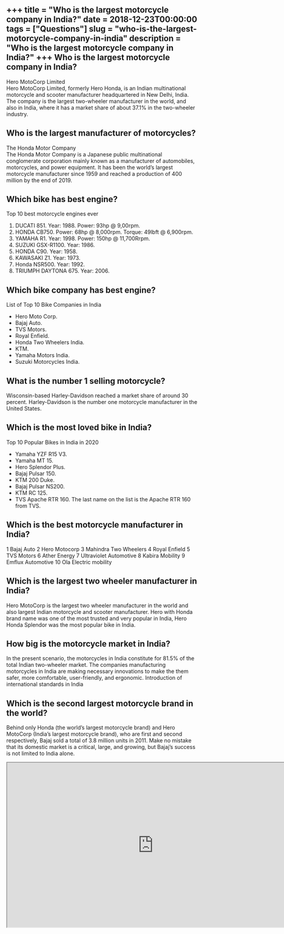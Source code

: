 +++
title = "Who is the largest motorcycle company in India?"
date = 2018-12-23T00:00:00
tags = ["Questions"]
slug = "who-is-the-largest-motorcycle-company-in-india"
description = "Who is the largest motorcycle company in India?"
+++
Who is the largest motorcycle company in India?
-----------------------------------------------

Hero MotoCorp Limited  
Hero MotoCorp Limited, formerly Hero Honda, is an Indian multinational motorcycle and scooter manufacturer headquartered in New Delhi, India. The company is the largest two-wheeler manufacturer in the world, and also in India, where it has a market share of about 37.1% in the two-wheeler industry.

Who is the largest manufacturer of motorcycles?
-----------------------------------------------

The Honda Motor Company  
The Honda Motor Company is a Japanese public multinational conglomerate corporation mainly known as a manufacturer of automobiles, motorcycles, and power equipment. It has been the world’s largest motorcycle manufacturer since 1959 and reached a production of 400 million by the end of 2019.

Which bike has best engine?
---------------------------

Top 10 best motorcycle engines ever

1. DUCATI 851. Year: 1988. Power: 93hp @ 9,00rpm.
2. HONDA CB750. Power: 68hp @ 8,000rpm. Torque: 49lbft @ 6,900rpm.
3. YAMAHA R1. Year: 1998. Power: 150hp @ 11,700Rrpm.
4. SUZUKI GSX-R1100. Year: 1986.
5. HONDA C90. Year: 1958.
6. KAWASAKI Z1. Year: 1973.
7. Honda NSR500. Year: 1992.
8. TRIUMPH DAYTONA 675. Year: 2006.

Which bike company has best engine?
-----------------------------------

List of Top 10 Bike Companies in India

- Hero Moto Corp.
- Bajaj Auto.
- TVS Motors.
- Royal Enfield.
- Honda Two Wheelers India.
- KTM.
- Yamaha Motors India.
- Suzuki Motorcycles India.

What is the number 1 selling motorcycle?
----------------------------------------

Wisconsin-based Harley-Davidson reached a market share of around 30 percent. Harley-Davidson is the number one motorcycle manufacturer in the United States.

Which is the most loved bike in India?
--------------------------------------

Top 10 Popular Bikes in India in 2020

- Yamaha YZF R15 V3.
- Yamaha MT 15.
- Hero Splendor Plus.
- Bajaj Pulsar 150.
- KTM 200 Duke.
- Bajaj Pulsar NS200.
- KTM RC 125.
- TVS Apache RTR 160. The last name on the list is the Apache RTR 160 from TVS.

Which is the best motorcycle manufacturer in India?
---------------------------------------------------

1 Bajaj Auto 2 Hero Motocorp 3 Mahindra Two Wheelers 4 Royal Enfield 5 TVS Motors 6 Ather Energy 7 Ultraviolet Automotive 8 Kabira Mobility 9 Emflux Automotive 10 Ola Electric mobility

Which is the largest two wheeler manufacturer in India?
-------------------------------------------------------

Hero MotoCorp is the largest two wheeler manufacturer in the world and also largest Indian motorcycle and scooter manufacturer. Hero with Honda brand name was one of the most trusted and very popular in India, Hero Honda Splendor was the most popular bike in India.

How big is the motorcycle market in India?
------------------------------------------

In the present scenario, the motorcycles in India constitute for 81.5% of the total Indian two-wheeler market. The companies manufacturing motorcycles in India are making necessary innovations to make the them safer, more comfortable, user-friendly, and ergonomic. Introduction of international standards in India

Which is the second largest motorcycle brand in the world?
----------------------------------------------------------

Behind only Honda (the world’s largest motorcycle brand) and Hero MotoCorp (India’s largest motorcycle brand), who are first and second respectively, Bajaj sold a total of 3.8 million units in 2011. Make no mistake that its domestic market is a critical, large, and growing, but Bajaj’s success is not limited to India alone.

<iframe allow="accelerometer; autoplay; clipboard-write; encrypted-media; gyroscope; picture-in-picture" allowfullscreen="" class="__youtube_prefs__  epyt-is-override  no-lazyload" data-no-lazy="1" data-origheight="433" data-origwidth="770" data-skipgform_ajax_framebjll="" height="433" id="_ytid_62017" loading="lazy" src="https://www.youtube.com/embed/MYdv5HVVoUU?enablejsapi=1&autoplay=0&cc_load_policy=0&cc_lang_pref=&iv_load_policy=1&loop=0&modestbranding=0&rel=1&fs=1&playsinline=0&autohide=2&theme=dark&color=red&controls=1&" title="YouTube player" width="770"></iframe>